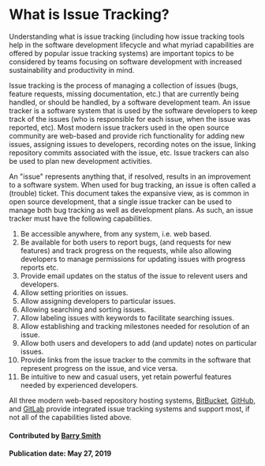 # What is Issue Tracking?
<!--deck start---> 

Understanding what is issue tracking (including how issue tracking tools help in the software development lifecycle and what myriad capabilities are offered by popular issue tracking systems) are important topics to be considered by teams focusing on software development with increased sustainability and productivity in mind.
<!--deck end--->


<!--body start--->
Issue tracking is the process of managing a collection of issues (bugs, feature requests, missing documentation, etc.) that are currently being handled, or should be handled, by a software development team.
An issue tracker is a software system that is used by the software developers to keep track of the issues (who is responsible for each issue, when the issue was reported, etc). Most modern issue trackers used in the open source community are web-based and provide rich functionality for adding new issues, assigning issues to developers, recording notes on the issue, linking repository commits associated with the issue, etc. Issue trackers can also be used to plan new development activities.

An "issue" represents anything that, if resolved, results in an improvement to a software system. When used for bug tracking, an issue is often called a (trouble) ticket. This document takes the expansive view, as is common in open source development, that a single issue tracker can be used to manage both bug tracking as well as development plans. As such, an issue tracker must have the following capabilities.

1. Be accessible anywhere, from any system, i.e. web based.
2. Be available for both users to report bugs, (and requests for new features) and track progress on the requests, while also allowing developers to manage permissions for updating issues with progress reports etc.
3. Provide email updates on the status of the issue to relevent users and developers.
4. Allow setting priorities on issues.
5. Allow assigning developers to particular issues.
6. Allowing searching and sorting issues.
7. Allow labeling issues with keywords to facilitate searching issues.
8. Allow establishing and tracking milestones needed for resolution of an issue.
9. Allow both users and developers to add (and update) notes on particular issues.
10. Provide links from the issue tracker to the commits in the software that represent progress on the issue, and vice versa.
11. Be intuitive to new and casual users, yet retain powerful features needed by experienced developers.

All three modern web-based repository hosting systems, [BitBucket](https://bitbucket.com), [GitHub](https://github.com), and [GitLab](https://gitlab.com/explore/projects/trending) provide integrated issue tracking systems and support most, if not all of the capabilities listed above.

#### Contributed by [Barry Smith](https://github.com/BarrySmith)

#### Publication date: May 27, 2019
<!--body end--->


<!---
Publish: yes
Pinned: yes
Categories: development
Topics: issue tracking
Tags:
Level: 0
Prerequisites: none
Aggregate: none
--->
